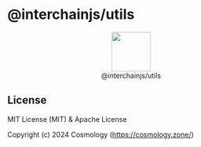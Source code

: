 # @interchainjs/utils

<p align="center">
  <img src="https://user-images.githubusercontent.com/545047/188804067-28e67e5e-0214-4449-ab04-2e0c564a6885.svg" width="80"><br />
    @interchainjs/utils
</p>

## License

MIT License (MIT) & Apache License

Copyright (c) 2024 Cosmology (https://cosmology.zone/)